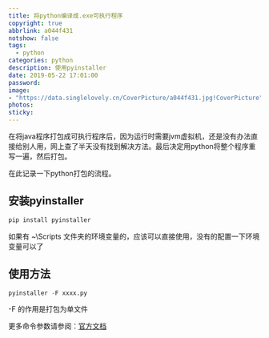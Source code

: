 ```yaml
---
title: 将python编译成.exe可执行程序
copyright: true
abbrlink: a044f431
notshow: false
tags:
  - python
categories: python
description: 使用pyinstaller
date: 2019-05-22 17:01:00
password:
image:
- "https://data.singlelovely.cn/CoverPicture/a044f431.jpg!CoverPicture"
photos:
sticky:
---
```


在将java程序打包成可执行程序后，因为运行时需要jvm虚拟机，还是没有办法直接给别人用，网上查了半天没有找到解决方法。最后决定用python将整个程序重写一遍，然后打包。

在此记录一下python打包的流程。

## 安装pyinstaller

```python
pip install pyinstaller
```

如果有 ~\Scripts 文件夹的环境变量的，应该可以直接使用，没有的配置一下环境变量可以了

## 使用方法

```python
pyinstaller -F xxxx.py
```

-F 的作用是打包为单文件

更多命令参数请参阅：[官方文档](https://pyinstaller.readthedocs.io/en/stable/usage.html)